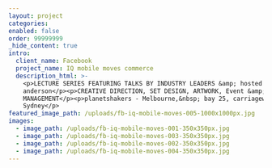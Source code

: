```yaml
---
layout: project
categories:
enabled: false
order: 99999999
_hide_content: true
intro:
  client_name: Facebook
  project_name: IQ mobile moves commerce
  description_html: >-
    <p>LECTURE SERIES FEATURING TALKS BY INDUSTRY LEADERS &amp; hosted by wil
    anderson</p><p>CREATIVE DIRECTION, SET DESIGN, ARTWORK, Event &amp; SIGNAGE
    MANAGEMENT</p><p>planetshakers - Melbourne,&nbsp; bay 25, carriageworks -
    Sydney</p>
featured_image_path: /uploads/fb-iq-mobile-moves-005-1000x1000px.jpg
images:
  - image_path: /uploads/fb-iq-mobile-moves-001-350x350px.jpg
  - image_path: /uploads/fb-iq-mobile-moves-003-350x350px.jpg
  - image_path: /uploads/fb-iq-mobile-moves-002-350x350px.jpg
  - image_path: /uploads/fb-iq-mobile-moves-004-350x350px.jpg
---
```

